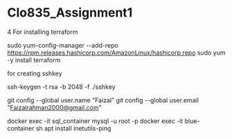 # Clo835_Assignment1
4
For installing terraform

sudo yum-config-manager --add-repo https://rpm.releases.hashicorp.com/AmazonLinux/hashicorp.repo
sudo yum -y install terraform

for creating sshkey

ssh-keygen -t rsa -b 2048 -f ./sshkey


git config --global user.name "Faizal"
git config --global user.email "Faizalrahman2000@gmail.com"

docker exec -it sql_container mysql -u root -p
docker exec -it blue-container sh
apt install inetutils-ping